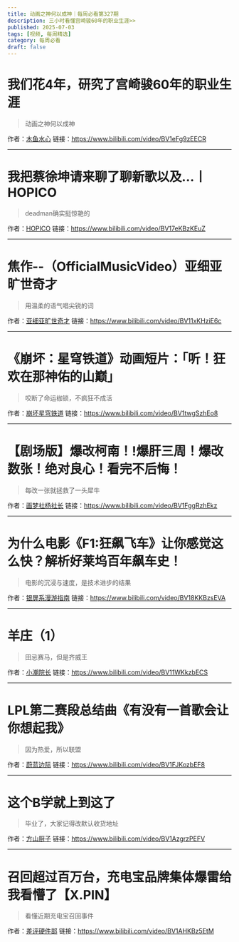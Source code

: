 ```yaml
---
title: 动画之神何以成神｜每周必看第327期
description: 三小时看懂宫崎骏60年的职业生涯>>
published: 2025-07-03
tags: [视频, 每周精选]
category: 每周必看
draft: false
---
```


# 我们花4年，研究了宫崎骏60年的职业生涯
> 动画之神何以成神

作者：[木鱼水心](https://space.bilibili.com/927587)
链接：https://www.bilibili.com/video/BV1eFg9zEECR

---

# 我把蔡徐坤请来聊了聊新歌以及...丨HOPICO
> deadman确实挺惊艳的

作者：[HOPICO](https://space.bilibili.com/261485584)
链接：https://www.bilibili.com/video/BV17eKBzKEuZ

---

# 焦作--（OfficialMusicVideo）亚细亚旷世奇才
> 用温柔的语气唱尖锐的词

作者：[亚细亚旷世奇才](https://space.bilibili.com/2010145557)
链接：https://www.bilibili.com/video/BV11xKHziE6c

---

# 《崩坏：星穹铁道》动画短片：「听！狂欢在那神佑的山巅」
> 咬断了命运枷锁，不疯狂不成活

作者：[崩坏星穹铁道](https://space.bilibili.com/1340190821)
链接：https://www.bilibili.com/video/BV1twgSzhEo8

---

# 【剧场版】爆改柯南！!爆肝三周！爆改数张！绝对良心！看完不后悔！
> 每改一张就拯救了一头犀牛

作者：[画梦社杨社长](https://space.bilibili.com/3546872421550169)
链接：https://www.bilibili.com/video/BV1FggRzhEkz

---

# 为什么电影《F1:狂飙飞车》让你感觉这么快？解析好莱坞百年飙车史！
> 电影的沉浸与速度，是技术进步的结果

作者：[银屏系漫游指南](https://space.bilibili.com/674180538)
链接：https://www.bilibili.com/video/BV18KKBzsEVA

---

# 羊庄（1）
> 田忌赛马，但是齐威王

作者：[小潮院长](https://space.bilibili.com/5970160)
链接：https://www.bilibili.com/video/BV11WKkzbECS

---

# LPL第二赛段总结曲《有没有一首歌会让你想起我》
> 因为热爱，所以联盟

作者：[蔚蓝边际](https://space.bilibili.com/18026414)
链接：https://www.bilibili.com/video/BV1FJKozbEF8

---

# 这个B学就上到这了
> 毕业了，大家记得改默认收货地址

作者：[方山厨子](https://space.bilibili.com/274459325)
链接：https://www.bilibili.com/video/BV1AzgrzPEFV

---

# 召回超过百万台，充电宝品牌集体爆雷给我看懵了【X.PIN】
> 看懂近期充电宝召回事件

作者：[差评硬件部](https://space.bilibili.com/31880257)
链接：https://www.bilibili.com/video/BV1AHKBz5EtM

